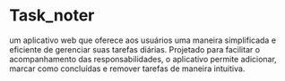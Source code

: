 # Task_noter
um aplicativo web que oferece aos usuários uma maneira simplificada e eficiente de gerenciar suas tarefas diárias. Projetado para facilitar o acompanhamento das responsabilidades, o aplicativo permite adicionar, marcar como concluídas e remover tarefas de maneira intuitiva.
